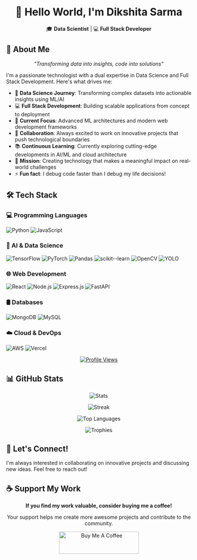 # <div align="center">👋 Hello World, I'm Dikshita Sarma</div>

<div align="center">
  
  🎓 **Data Scientist** | 💻 **Full Stack Developer**

</div>

## 🚀 About Me

<div align="center">
  <i>"Transforming data into insights, code into solutions"</i>
</div>

I'm a passionate technologist with a dual expertise in Data Science and Full Stack Development. Here's what drives me:

- 🔬 **Data Science Journey**: Transforming complex datasets into actionable insights using ML/AI
- 💻 **Full Stack Development**: Building scalable applications from concept to deployment
- 🌱 **Current Focus**: Advanced ML architectures and modern web development frameworks
- 🤝 **Collaboration**: Always excited to work on innovative projects that push technological boundaries
- 📚 **Continuous Learning**: Currently exploring cutting-edge developments in AI/ML and cloud architecture
- 🎯 **Mission**: Creating technology that makes a meaningful impact on real-world challenges
- ⚡ **Fun fact**: I debug code faster than I debug my life decisions! 

## 🛠️ Tech Stack

### 💻 Programming Languages
![Python](https://img.shields.io/badge/Python-3670A0?style=for-the-badge&logo=python&logoColor=ffdd54)
![JavaScript](https://img.shields.io/badge/JavaScript-F7DF1E?style=for-the-badge&logo=javascript&logoColor=black)


### 🧠 AI & Data Science
![TensorFlow](https://img.shields.io/badge/TensorFlow-FF6F00?style=for-the-badge&logo=tensorflow&logoColor=white)
![PyTorch](https://img.shields.io/badge/PyTorch-EE4C2C?style=for-the-badge&logo=pytorch&logoColor=white)
![Pandas](https://img.shields.io/badge/Pandas-150458?style=for-the-badge&logo=pandas&logoColor=white)
![scikit--learn](https://img.shields.io/badge/scikit--learn-F7931E?style=for-the-badge&logo=scikit-learn&logoColor=white)
![OpenCV](https://img.shields.io/badge/OpenCV-5C3EE8?style=for-the-badge&logo=opencv&logoColor=white)
![YOLO](https://img.shields.io/badge/YOLO-FFA500?style=for-the-badge&logo=youtube&logoColor=white)

### 🌐 Web Development
![React](https://img.shields.io/badge/React-61DAFB?style=for-the-badge&logo=react&logoColor=black)
![Node.js](https://img.shields.io/badge/Node.js-43853D?style=for-the-badge&logo=node.js&logoColor=white)
![Express.js](https://img.shields.io/badge/Express.js-000000?style=for-the-badge&logo=express&logoColor=white)
![FastAPI](https://img.shields.io/badge/FastAPI-009688?style=for-the-badge&logo=fastapi&logoColor=white)

### 🛢️ Databases
![MongoDB](https://img.shields.io/badge/MongoDB-47A248?style=for-the-badge&logo=mongodb&logoColor=white)
![MySQL](https://img.shields.io/badge/MySQL-4479A1?style=for-the-badge&logo=mysql&logoColor=white)

### ☁️ Cloud & DevOps
![AWS](https://img.shields.io/badge/AWS-232F3E?style=for-the-badge&logo=amazon-aws&logoColor=white)
![Vercel](https://img.shields.io/badge/Vercel-000000?style=for-the-badge&logo=vercel&logoColor=white)


<div align="center">
  
  [![Profile Views](https://komarev.com/ghpvc/?username=dikshita-sarma&color=blueviolet&style=flat)](https://github.com/dikshita-sarma)
  
</div>

## 📊 GitHub Stats

<div align="center">
  
  ![Stats](https://github-readme-stats.vercel.app/api?username=dikshita-sarma&show_icons=true&theme=gruvbox)
  
  ![Streak](https://github-readme-streak-stats.herokuapp.com/?user=dikshita-sarma&theme=gruvbox)
  
  ![Top Languages](https://github-readme-stats.vercel.app/api/top-langs/?username=dikshita-sarma&hide_progress=true&theme=gruvbox)
  
  ![Trophies](https://github-profile-trophy.vercel.app/?username=dikshita-sarma&theme=gruvbox&row=2&column=4)
  
</div>

## 🤝 Let's Connect!

I'm always interested in collaborating on innovative projects and discussing new ideas. Feel free to reach out!

## ☕ Support My Work

<div align="center">
  <p><strong>If you find my work valuable, consider buying me a coffee!</strong></p>
  <p>Your support helps me create more awesome projects and contribute to the community.</p>
  
  <a href="https://www.buymeacoffee.com/dikshitasarma">
    <img src="https://cdn.buymeacoffee.com/buttons/v2/default-yellow.png" alt="Buy Me A Coffee" style="height: 60px !important;width: 217px !important;">
  </a>
</div>
